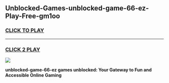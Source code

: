 
## Unblocked-Games-unblocked-game-66-ez-Play-Free-gm1oo
<h3>
<a href="https://premium76.site?title=unblocked-game-66-ez&ref=18A1">CLICK TO PLAY</a></h3>
<hr>

<h3>
<a href="https://premium76.site?title=unblocked-game-66-ez&ref=18A1">CLICK 2 PLAY</a>
  
</h3>

<a href="https://premium76.site?title=unblocked-game-66-ez&ref=18A1"><img src="https://clearcache.store/games.png"></a>


**unblocked-game-66-ez games unblocked: Your Gateway to Fun and Accessible Online Gaming**
